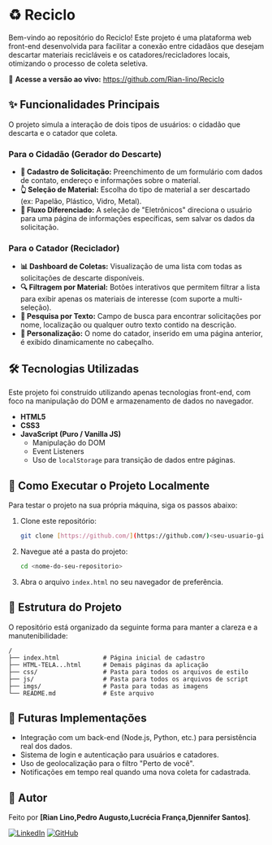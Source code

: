 # ♻️ Reciclo

Bem-vindo ao repositório do Reciclo! Este projeto é uma plataforma web front-end desenvolvida para facilitar a conexão entre cidadãos que desejam descartar materiais recicláveis e os catadores/recicladores locais, otimizando o processo de coleta seletiva.

🔗 **Acesse a versão ao vivo:** https://github.com/Rian-lino/Reciclo

## ✨ Funcionalidades Principais

O projeto simula a interação de dois tipos de usuários: o cidadão que descarta e o catador que coleta.

### Para o Cidadão (Gerador do Descarte)
* **📝 Cadastro de Solicitação:** Preenchimento de um formulário com dados de contato, endereço e informações sobre o material.
* **👆 Seleção de Material:** Escolha do tipo de material a ser descartado (ex: Papelão, Plástico, Vidro, Metal).
* **🔀 Fluxo Diferenciado:** A seleção de "Eletrônicos" direciona o usuário para uma página de informações específicas, sem salvar os dados da solicitação.

### Para o Catador (Reciclador)
* **📊 Dashboard de Coletas:** Visualização de uma lista com todas as solicitações de descarte disponíveis.
* **🔍 Filtragem por Material:** Botões interativos que permitem filtrar a lista para exibir apenas os materiais de interesse (com suporte a multi-seleção).
* **🔎 Pesquisa por Texto:** Campo de busca para encontrar solicitações por nome, localização ou qualquer outro texto contido na descrição.
* **👤 Personalização:** O nome do catador, inserido em uma página anterior, é exibido dinamicamente no cabeçalho.

## 🛠️ Tecnologias Utilizadas

Este projeto foi construído utilizando apenas tecnologias front-end, com foco na manipulação do DOM e armazenamento de dados no navegador.

* **HTML5**
* **CSS3**
* **JavaScript (Puro / Vanilla JS)**
    * Manipulação do DOM
    * Event Listeners
    * Uso de `localStorage` para transição de dados entre páginas.

## 🚀 Como Executar o Projeto Localmente

Para testar o projeto na sua própria máquina, siga os passos abaixo:

1.  Clone este repositório:
    ```bash
    git clone [https://github.com/](https://github.com/)<seu-usuario-github>/<nome-do-seu-repositorio>.git
    ```
2.  Navegue até a pasta do projeto:
    ```bash
    cd <nome-do-seu-repositorio>
    ```
3.  Abra o arquivo `index.html` no seu navegador de preferência.

## 📂 Estrutura do Projeto

O repositório está organizado da seguinte forma para manter a clareza e a manutenibilidade:

```
/
├── index.html            # Página inicial de cadastro
├── HTML-TELA...html      # Demais páginas da aplicação
├── css/                  # Pasta para todos os arquivos de estilo
├── js/                   # Pasta para todos os arquivos de script
├── imgs/                 # Pasta para todas as imagens
└── README.md             # Este arquivo
```

## 🔮 Futuras Implementações

* Integração com um back-end (Node.js, Python, etc.) para persistência real dos dados.
* Sistema de login e autenticação para usuários e catadores.
* Uso de geolocalização para o filtro "Perto de você".
* Notificações em tempo real quando uma nova coleta for cadastrada.

## 👤 Autor

Feito por **[Rian Lino,Pedro Augusto,Lucrécia França,Djennifer Santos]**.

[![LinkedIn](https://img.shields.io/badge/LinkedIn-0077B5?style=for-the-badge&logo=linkedin&logoColor=white)]([SEU-LINK-DO-LINKEDIN-AQUI])
[![GitHub](https://img.shields.io/badge/GitHub-181717?style=for-the-badge&logo=github&logoColor=white)](https://github.com/<Rian-lino-github>/)
